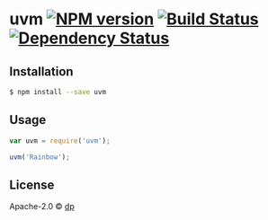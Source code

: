 # uvm [![NPM version][npm-image]][npm-url] [![Build Status][travis-image]][travis-url] [![Dependency Status][daviddm-image]][daviddm-url]
> 

## Installation

```sh
$ npm install --save uvm
```

## Usage

```js
var uvm = require('uvm');

uvm('Rainbow');
```
## License

Apache-2.0 © [dp]()


[npm-image]: https://badge.fury.io/js/uvm.svg
[npm-url]: https://npmjs.org/package/uvm
[travis-image]: https://travis-ci.org//uvm.svg?branch=master
[travis-url]: https://travis-ci.org//uvm
[daviddm-image]: https://david-dm.org//uvm.svg?theme=shields.io
[daviddm-url]: https://david-dm.org//uvm
